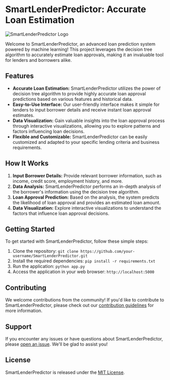 # SmartLenderPredictor: Accurate Loan Estimation

![SmartLenderPredictor Logo](/path/to/logo.png) <!-- If you have a project logo, include it here -->

Welcome to SmartLenderPredictor, an advanced loan prediction system powered by machine learning! This project leverages the decision tree algorithm to accurately estimate loan approvals, making it an invaluable tool for lenders and borrowers alike.

## Features

- **Accurate Loan Estimation:** SmartLenderPredictor utilizes the power of decision tree algorithm to provide highly accurate loan approval predictions based on various features and historical data.
- **Easy-to-Use Interface:** Our user-friendly interface makes it simple for lenders to input borrower details and receive instant loan approval estimates.
- **Data Visualization:** Gain valuable insights into the loan approval process through interactive visualizations, allowing you to explore patterns and factors influencing loan decisions.
- **Flexible and Customizable:** SmartLenderPredictor can be easily customized and adapted to your specific lending criteria and business requirements.

## How It Works

1. **Input Borrower Details:** Provide relevant borrower information, such as income, credit score, employment history, and more.
2. **Data Analysis:** SmartLenderPredictor performs an in-depth analysis of the borrower's information using the decision tree algorithm.
3. **Loan Approval Prediction:** Based on the analysis, the system predicts the likelihood of loan approval and provides an estimated loan amount.
4. **Data Visualization:** Explore interactive visualizations to understand the factors that influence loan approval decisions.

## Getting Started

To get started with SmartLenderPredictor, follow these simple steps:

1. Clone the repository: `git clone https://github.com/your-username/SmartLenderPredictor.git`
2. Install the required dependencies: `pip install -r requirements.txt`
3. Run the application: `python app.py`
4. Access the application in your web browser: `http://localhost:5000`

## Contributing

We welcome contributions from the community! If you'd like to contribute to SmartLenderPredictor, please check out our [contribution guidelines](CONTRIBUTING.md) for more information.

## Support

If you encounter any issues or have questions about SmartLenderPredictor, please [open an issue](https://github.com/your-username/SmartLenderPredictor/issues). We'll be glad to assist you!

## License

SmartLenderPredictor is released under the [MIT License](LICENSE).

